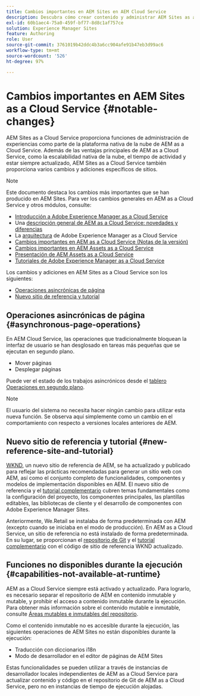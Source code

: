 ```yaml
---
title: Cambios importantes en AEM Sites en AEM Cloud Service
description: Descubra cómo crear contenido y administrar AEM Sites as a Cloud Service, así como los cambios importantes en AEM Sites en AEM Cloud Service.
exl-id: 60b1aec4-75a0-459f-bf77-8d8c1af757ce
solution: Experience Manager Sites
feature: Authoring
role: User
source-git-commit: 3761019b42ddc4b3a6cc904afe91b47eb3d99ac6
workflow-type: tm+mt
source-wordcount: '526'
ht-degree: 97%

---
```



# Cambios importantes en AEM Sites as a Cloud Service {#notable-changes}

AEM Sites as a Cloud Service proporciona funciones de administración de experiencias como parte de la plataforma nativa de la nube de AEM as a Cloud Service. Además de las ventajas principales de AEM as a Cloud Service, como la escalabilidad nativa de la nube, el tiempo de actividad y estar siempre actualizado, AEM Sites as a Cloud Service también proporciona varios cambios y adiciones específicos de sitios.

>[!NOTE]
>Este documento destaca los cambios más importantes que se han producido en AEM Sites. Para ver los cambios generales en AEM as a Cloud Service y otros módulos, consulte:
>
>* [Introducción a Adobe Experience Manager as a Cloud Service](/help/overview/introduction.md)
>* Una [descripción general de AEM as a Cloud Service: novedades y diferencias](/help/overview/what-is-new-and-different.md)
>* La [arquitectura](/help/overview/architecture.md) de Adobe Experience Manager as a Cloud Service
>* [Cambios importantes en AEM as a Cloud Service (Notas de la versión)](/help/release-notes/aem-cloud-changes.md)
>* [Cambios importantes en AEM Assets as a Cloud Service](/help/assets/assets-cloud-changes.md)
>* [Presentación de AEM Assets as a Cloud Service](/help/assets/overview.md)
>* [Tutoriales de Adobe Experience Manager as a Cloud Service](https://experienceleague.adobe.com/docs/experience-manager-learn/cloud-service/overview.html?lang=es)

Los cambios y adiciones en AEM Sites as a Cloud Service son los siguientes:

* [Operaciones asincrónicas de página](#asynchronous-page-operations)
* [Nuevo sitio de referencia y tutorial](#new-reference-site-and-tutorial)

## Operaciones asincrónicas de página {#asynchronous-page-operations}

En AEM Cloud Service, las operaciones que tradicionalmente bloquean la interfaz de usuario se han desglosado en tareas más pequeñas que se ejecutan en segundo plano.

* Mover páginas
* Desplegar páginas

<!--
The initiator of such actions can check their status in a new UI at `/mnt/overlay/dam/gui/content/asyncjobs.html`.
-->

Puede ver el estado de los trabajos asincrónicos desde el [tablero Operaciones en segundo plano](/help/operations/asynchronous-jobs.md).

>[!NOTE]
>
>El usuario del sistema no necesita hacer ningún cambio para utilizar esta nueva función. Se observa aquí simplemente como un cambio en el comportamiento con respecto a versiones locales anteriores de AEM.

## Nuevo sitio de referencia y tutorial {#new-reference-site-and-tutorial}

[WKND](https://wknd.site/), un nuevo sitio de referencia de AEM, se ha actualizado y publicado para reflejar las prácticas recomendadas para generar un sitio web con AEM, así como el conjunto completo de funcionalidades, componentes y modelos de implementación disponibles en AEM. El nuevo sitio de referencia y el [tutorial complementario](https://experienceleague.adobe.com/docs/experience-manager-learn/getting-started-wknd-tutorial-develop/overview.html?lang=es) cubren temas fundamentales como la configuración del proyecto, los componentes principales, las plantillas editables, las bibliotecas de cliente y el desarrollo de componentes con Adobe Experience Manager Sites.

Anteriormente, We.Retail se instalaba de forma predeterminada con AEM (excepto cuando se iniciaba en el modo de producción). En AEM as a Cloud Service, un sitio de referencia no está instalado de forma predeterminada. En su lugar, se proporcionan el [repositorio de Git](https://github.com/adobe/aem-guides-wknd/) y el [tutorial complementario](https://experienceleague.adobe.com/docs/experience-manager-learn/getting-started-wknd-tutorial-develop/overview.html?lang=es) con el código de sitio de referencia WKND actualizado.

## Funciones no disponibles durante la ejecución {#capabilities-not-available-at-runtime}

AEM as a Cloud Service siempre está activado y actualizado. Para lograrlo, es necesario separar el repositorio de AEM en contenido inmutable y mutable, y prohibir el acceso a contenido inmutable durante la ejecución. Para obtener más información sobre el contenido mutable e inmutable, consulte [Áreas mutables e inmutables del repositorio](/help/implementing/developing/introduction/aem-project-content-package-structure.md#mutable-vs-immutable).

Como el contenido inmutable no es accesible durante la ejecución, las siguientes operaciones de AEM Sites no están disponibles durante la ejecución:

* Traducción con diccionarios i18n
* Modo de desarrollador en el editor de páginas de AEM Sites

Estas funcionalidades se pueden utilizar a través de instancias de desarrollador locales independientes de AEM as a Cloud Service para actualizar contenido y código en el repositorio de Git de AEM as a Cloud Service, pero no en instancias de tiempo de ejecución alojadas.
